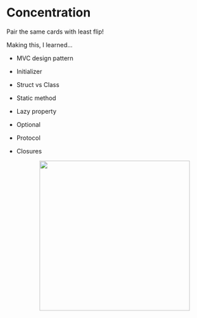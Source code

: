 

# Concentration
Pair the same cards with least flip!<br/>

Making this, I learned...

* MVC design pattern

* Initializer

* Struct vs Class

* Static method
* Lazy property
*  Optional
* Protocol
* Closures

<p align="center">
<img src="https://i.imgur.com/hpKpAfC.gif" width="350" ></img>
</p>


